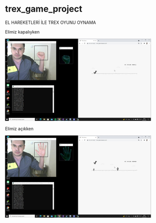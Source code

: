 # trex_game_project

EL HAREKETLERİ İLE TREX OYUNU OYNAMA

<p>Elimiz kapalıyken</p> 
<img src="readme/output_1.jpg" width="480" height="270" >

Elimiz açıkken

<img src="readme/output_2.jpg" width="480" height="270" >
